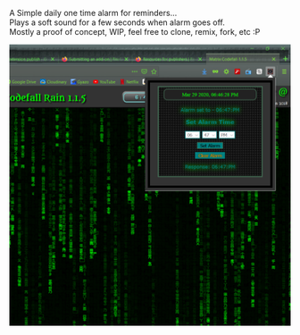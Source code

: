 A Simple daily one time alarm for reminders...  
Plays a soft sound for a few seconds when alarm goes off.  
Mostly a proof of concept, WIP, feel free to clone, remix, fork, etc :P <br/>

![](SimpleAlarmScreenshot.png)
